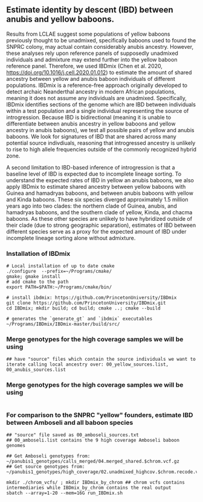 ## Estimate identity by descent (IBD) between anubis and yellow baboons. 

Results from LCLAE suggest some populations of yellow baboons previously thought to be unadmixed, specifically baboons used to found the SNPRC colony, may actual contain considerably anubis ancestry. However, these analyses rely upon reference panels of supposedly unadmixed individuals and admixture may extend further into the yellow baboon reference panel. Therefore, we used IBDmix (Chen et al. 2020, https://doi.org/10.1016/j.cell.2020.01.012) to estimate the amount of shared ancestry between yellow and anubis baboon individuals of different populations. IBDmix is a reference-free approach originally developed to detect archaic Neanderthal ancestry in modern African populations, meaning it does not assume any individuals are unadmixed. Specifically, IBDmix identifies sections of the genome which are IBD between individuals within a test population and a single individual representing the source of introgression. Because IBD is bidirectional (meaning it is unable to differentiate between anubis ancestry in yellow baboons and yellow ancestry in anubis baboons), we test all possible pairs of yellow and anubis baboons. We look for signatures of IBD that are shared across many potential source indivdiuals, reasoning that introgressed ancestry is unlikely to rise to high allele frequencies outside of the commonly recognized hybrid zone. 

A second limitation to IBD-based inference of introgression is that a baseline level of IBD is expected due to incomplete lineage sorting. To understand the expected rates of IBD in yellow an anubis baboons, we also apply IBDmix to estimate shared ancestry between yellow baboons with Guinea and hamadryas baboons, and between anubis baboons with yellow and Kinda baboons. These six species diverged approximately 1.5 million years ago into two clades: the northern clade of Guinea, anubis, and hamadryas baboons, and the southern clade of yellow, Kinda, and chacma baboons. As these other species are unlikely to have hybridized outside of their clade (due to strong geographic separation), estimates of IBD between different species serve as a proxy for the expected amount of IBD under incomplete lineage sorting alone without admixture. 


### Installation of IBDmix
```console 
# Local installation of up to date cmake 
./configure  --prefix=~/Programs/cmake/
gmake; gmake install 
# add cmake to the path
export PATH=$PATH:~/Programs/cmake/bin/

# install ibdmix: https://github.com/PrincetonUniversity/IBDmix
git clone https://github.com/PrincetonUniversity/IBDmix.git
cd IBDmix; mkdir build; cd build; cmake ..; cmake --build

# generates the `generate_gt` and `ibdmix` executables
~/Programs/IBDmix/IBDmix-master/build/src/
```

### Merge genotypes for the high coverage samples we will be using
```console 
## have "source" files which contain the source individuals we want to iterate calling local ancestry over: 00_yellow_sources.list, 00_anubis_sources.list

```

### Merge genotypes for the high coverage samples we will be using
```console

```

### For comparison to the SNPRC "yellow" founders, estimate IBD between Amboseli and all baboon species
```console
## "source" file saved as 00_amboseli_sources.txt
## 00_amboseli.list contains the 9 high coverage Amboseli baboon genomes

## Get Amboseli genotypes from: ~/panubis1_genotypes/calls_merged/04.merged_shared.$chrom.vcf.gz
## Get source genotypes from: ~/panubis1_genotypes/high_coverage/02.unadmixed_highcov.$chrom.recode.vcf.gz

mkdir ./chrom_vcfs/ ; mkdir IBDmix_by_chrom ## chrom vcfs contains intermediaries while IBDmix_by_chrom contains the real output
sbatch --array=1-20 --mem=16G run_IBDmix.sh
```

